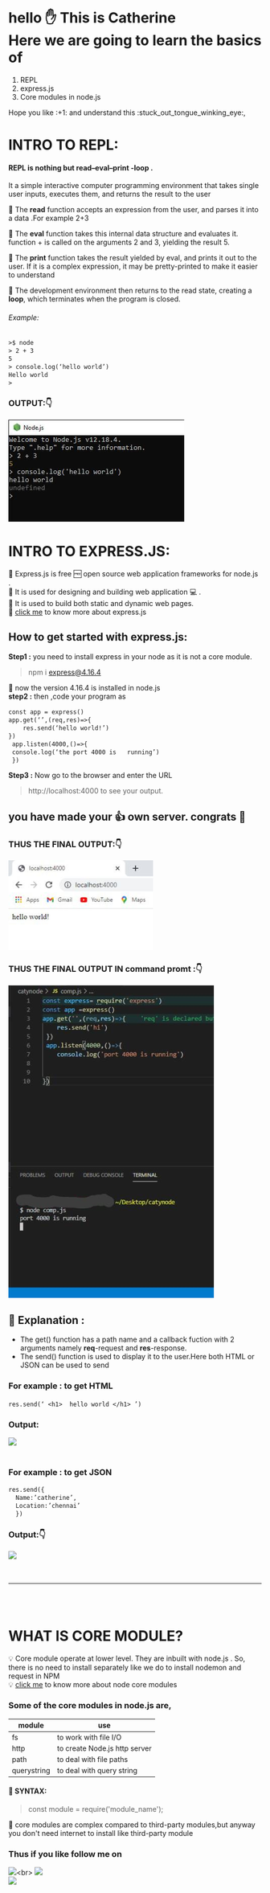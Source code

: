 # hello :raised_hand: This is Catherine<br> Here we are going to learn the basics of 
<ol>
<li>REPL</li>
<li>express.js</li>
<li>Core modules in node.js</li>
</ol>
Hope you like :+1: and understand this :stuck_out_tongue_winking_eye:,


# 	INTRO TO REPL:
#### REPL is nothing but <b> read–eval–print -loop </b>.
It a simple interactive computer programming environment that takes single user inputs, executes them, and returns the result to the user 

:key:	The <b>read</b> function accepts an expression from the user, and parses it into a data .For example 2+3<br>

:key:	The <b>eval</b> function takes this internal data structure and evaluates it. function + is called on the arguments 2 and 3, yielding the result 5.<br>

:key:	  The <b>print</b> function takes the result yielded by eval, and prints it out to the user. If it is a complex expression, it may be pretty-printed to make it easier to understand<br>

:key:	The development environment then returns to the read state, creating a <b>loop</b>, which terminates when the program is closed.<br>
###### Example:<br>
````
>$ node
> 2 + 3
5
> console.log(‘hello world’)
Hello world
>
````
### OUTPUT::point_down:
<img src="https://github.com/catherinekennedy/images/blob/main/repl.jpeg?raw=true" >

# INTRO TO EXPRESS.JS:
:mushroom: 	Express.js is free  :free: open source web application frameworks for node.js .<br>
:mushroom: 	It is used for designing and building web application :computer: .<br>
:mushroom:	 It is used to build both static and dynamic web pages.<br>
:mushroom: [click me](https://expressjs.com/) to know more about express.js


## How to get started with express.js:
  **Step1 :** you need to install express in your node as it is not a core module.
   
   > npm i express@4.16.4
 
:pill: now the version 4.16.4 is installed in node.js<br>
**step2 :** then ,code your program as <br>

 ````` const express=require(‘express’)
 const app = express()
app.get(‘’,(req,res)=>{
     res.send(‘hello world!’)
 })
  app.listen(4000,()=>{
  console.log(‘the port 4000 is   running’)
  })
 `````
   **Step3 :** Now go to  the browser and enter the URL
>http://localhost:4000
   to see your output.
   
   ## you have made your :thumbsup: own server. congrats :raised_hands:
   
  ### THUS THE FINAL OUTPUT::point_down:
<img src="https://github.com/catherinekennedy/images/blob/main/1output.jpeg?raw=true" >
 
 ### THUS THE FINAL OUTPUT IN command promt ::point_down:
<img src="https://github.com/catherinekennedy/images/blob/main/finalpage.jpeg?raw=true" >
  
   
 
 ## :memo: Explanation :
 * The get() function has a path name and a callback fuction with 2 arguments namely **req**-request and **res**-response.
* The send() function is used to display it to the user.Here both HTML or JSON can be used to send
 
### For example : to get **HTML**
```res.send(‘ <h1>  hello world </h1> ’)```
### Output:
<img src="https://github.com/catherinekennedy/images/blob/main/htmloutput.jpeg?raw=true" >
<br><br>

### For example : to get **JSON**
```
res.send({
  Name:’catherine’,
  Location:’chennai’
  })
```
### Output::point_down:
<img src="https://github.com/catherinekennedy/images/blob/main/jsonoutput.jpeg?raw=true" >

<br><hr><br><br>
# WHAT IS CORE MODULE?
:bulb: Core module operate at lower level. They are inbuilt with node.js . So, there is no need to install separately like we do to install nodemon and request in NPM <br>
:bulb: [click me](https://nodejs.org/api/modules.html#modules_core_modules) to know more about node core modules

### Some of the core modules in node.js are,<br>

|module|use|
|---------|---------|
| fs   |   to work with file I/O |
|  http  |  to create Node.js http server  |
| path |   to deal with file paths |
| querystring |  to deal with query string   |

####  :pushpin: SYNTAX:
>const  module = require('module_name');

:pill: core modules are complex compared to third-party modules,but anyway you don't need internet to install like third-party module
### Thus if you like follow me on <br>

[![](https://github.com/catherinekennedy/images/blob/main/github.png)](https://github.com/catherinekennedy")<br>
[![](https://github.com/catherinekennedy/images/blob/main/insta.jpg)](https://www.instagram.com/cather_ine_kenny)<br>
[![](https://github.com/catherinekennedy/images/blob/main/linkedin.png)](https://www.linkedin.com/in/catherine-robin-kennedy)<br>









 

   
